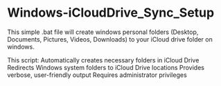 # Windows-iCloudDrive_Sync_Setup
This simple .bat file will create windows personal folders (Desktop, Documents, Pictures, Videos, Downloads) to your iCloud drive folder on windows.

This script:
Automatically creates necessary folders in iCloud Drive
Redirects Windows system folders to iCloud Drive locations
Provides verbose, user-friendly output
Requires administrator privileges

